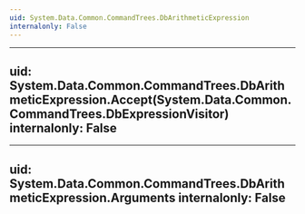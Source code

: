 ```yaml
---
uid: System.Data.Common.CommandTrees.DbArithmeticExpression
internalonly: False
---
```


---
uid: System.Data.Common.CommandTrees.DbArithmeticExpression.Accept(System.Data.Common.CommandTrees.DbExpressionVisitor)
internalonly: False
---

---
uid: System.Data.Common.CommandTrees.DbArithmeticExpression.Arguments
internalonly: False
---
